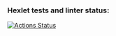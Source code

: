 ### Hexlet tests and linter status:
[![Actions Status](https://github.com/manOpposite/frontend-project-46/workflows/hexlet-check/badge.svg)](https://github.com/manOpposite/frontend-project-46/actions)